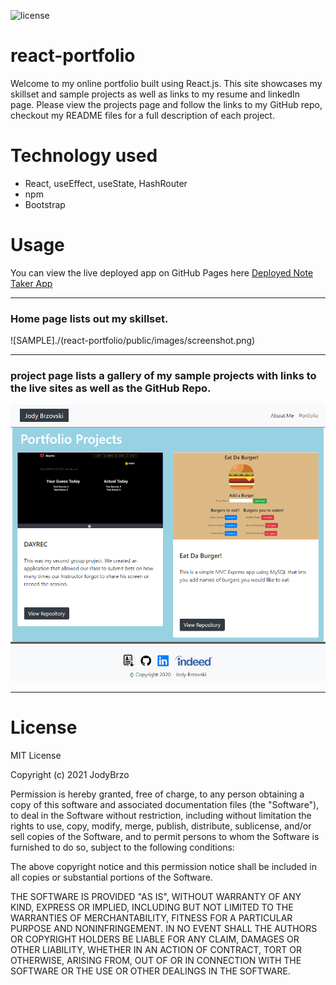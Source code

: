 ![license](https://img.shields.io/static/v1?label=license&message=MIT&color=brightgreen)


# react-portfolio
 Welcome to my online portfolio built using React.js.  This site showcases my skillset and sample projects as well as links to my resume and linkedIn page.  Please view the projects page and follow the links to my GitHub repo, checkout my README files for a full description of each project.

# Technology used
* React, useEffect, useState, HashRouter
* npm
* Bootstrap


# Usage
You can view the live deployed app on GitHub Pages here [Deployed Note Taker App ](https://jodybrzo.github.io/employeedirectory/)

---

### Home page lists out my skillset.
![SAMPLE]./(react-portfolio/public/images/screenshot.png)


---

### project page lists a gallery of my sample projects with links to the live sites as well as the GitHub Repo.
![SAMPLE](./react-portfolio/public/images/projects-mockup.png)


---


# License
MIT License

Copyright (c) 2021 JodyBrzo

Permission is hereby granted, free of charge, to any person obtaining a copy 
of this software and associated documentation files (the "Software"), to deal
in the Software without restriction, including without limitation the rights
to use, copy, modify, merge, publish, distribute, sublicense, and/or sell
copies of the Software, and to permit persons to whom the Software is
furnished to do so, subject to the following conditions:

The above copyright notice and this permission notice shall be included in all
copies or substantial portions of the Software.

THE SOFTWARE IS PROVIDED "AS IS", WITHOUT WARRANTY OF ANY KIND, EXPRESS OR
IMPLIED, INCLUDING BUT NOT LIMITED TO THE WARRANTIES OF MERCHANTABILITY,
FITNESS FOR A PARTICULAR PURPOSE AND NONINFRINGEMENT. IN NO EVENT SHALL THE
AUTHORS OR COPYRIGHT HOLDERS BE LIABLE FOR ANY CLAIM, DAMAGES OR OTHER
LIABILITY, WHETHER IN AN ACTION OF CONTRACT, TORT OR OTHERWISE, ARISING FROM,
OUT OF OR IN CONNECTION WITH THE SOFTWARE OR THE USE OR OTHER DEALINGS IN THE
SOFTWARE.